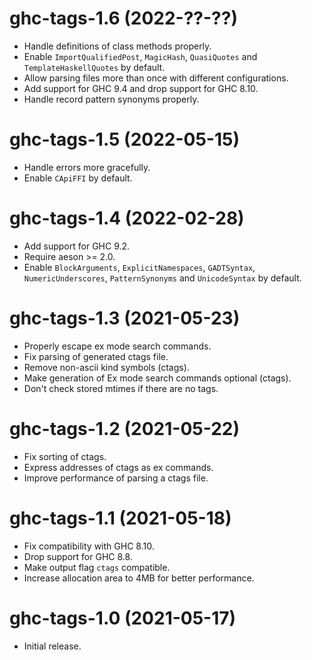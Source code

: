 # ghc-tags-1.6 (2022-??-??)
* Handle definitions of class methods properly.
* Enable `ImportQualifiedPost`, `MagicHash`, `QuasiQuotes` and
  `TemplateHaskellQuotes` by default.
* Allow parsing files more than once with different configurations.
* Add support for GHC 9.4 and drop support for GHC 8.10.
* Handle record pattern synonyms properly.

# ghc-tags-1.5 (2022-05-15)
* Handle errors more gracefully.
* Enable `CApiFFI` by default.

# ghc-tags-1.4 (2022-02-28)
* Add support for GHC 9.2.
* Require aeson >= 2.0.
* Enable `BlockArguments`, `ExplicitNamespaces`, `GADTSyntax`,
  `NumericUnderscores`, `PatternSynonyms` and `UnicodeSyntax` by default.

# ghc-tags-1.3 (2021-05-23)
* Properly escape ex mode search commands.
* Fix parsing of generated ctags file.
* Remove non-ascii kind symbols (ctags).
* Make generation of Ex mode search commands optional (ctags).
* Don't check stored mtimes if there are no tags.

# ghc-tags-1.2 (2021-05-22)
* Fix sorting of ctags.
* Express addresses of ctags as ex commands.
* Improve performance of parsing a ctags file.

# ghc-tags-1.1 (2021-05-18)
* Fix compatibility with GHC 8.10.
* Drop support for GHC 8.8.
* Make output flag `ctags` compatible.
* Increase allocation area to 4MB for better performance.

# ghc-tags-1.0 (2021-05-17)
* Initial release.
